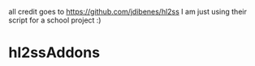 all credit goes to https://github.com/jdibenes/hl2ss
I am just using their script for a school project :)
# hl2ssAddons